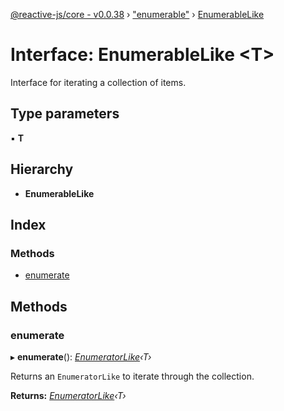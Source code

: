 [@reactive-js/core - v0.0.38](../README.md) › ["enumerable"](../modules/_enumerable_.md) › [EnumerableLike](_enumerable_.enumerablelike.md)

# Interface: EnumerableLike <**T**>

Interface for iterating a collection of items.

## Type parameters

▪ **T**

## Hierarchy

* **EnumerableLike**

## Index

### Methods

* [enumerate](_enumerable_.enumerablelike.md#enumerate)

## Methods

###  enumerate

▸ **enumerate**(): *[EnumeratorLike](_enumerable_.enumeratorlike.md)‹T›*

Returns an `EnumeratorLike` to iterate through the collection.

**Returns:** *[EnumeratorLike](_enumerable_.enumeratorlike.md)‹T›*

